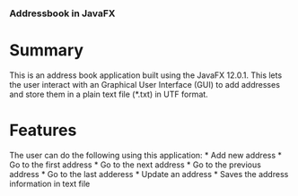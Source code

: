### Addressbook in JavaFX

# Summary
This is an address book application built using the JavaFX 12.0.1. This lets the user interact with an Graphical User Interface (GUI) to add addresses and store them in a plain text file (*.txt) in UTF format. 

# Features
The user can do the following using this application:
	* Add new address
	* Go to the first address
	* Go to the next address
	* Go to the previous address
	* Go to the last adderess
	* Update an address
	* Saves the address information in text file
